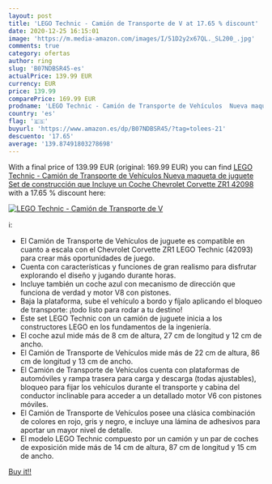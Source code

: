 ```yaml
---
layout: post
title: 'LEGO Technic - Camión de Transporte de V at 17.65 % discount'
date: 2020-12-25 16:15:01
image: 'https://m.media-amazon.com/images/I/51D2y2x67QL._SL200_.jpg'
comments: true
category: ofertas
author: ring
slug: 'B07NDBSR45-es'
actualPrice: 139.99 EUR
currency: EUR
price: 139.99
comparePrice: 169.99 EUR
prodname: 'LEGO Technic - Camión de Transporte de Vehículos  Nueva maqueta de juguete  Set de construcción que Incluye un Coche Chevrolet Corvette ZR1  42098 '
country: 'es'
flag: '🇪🇸'
buyurl: 'https://www.amazon.es/dp/B07NDBSR45/?tag=tolees-21'
descuento: '17.65'
average: '139.87491803278698'
---
```


With a final price of 139.99 EUR (original: 169.99 EUR) you can find [LEGO Technic - Camión de Transporte de Vehículos  Nueva maqueta de juguete  Set de construcción que Incluye un Coche Chevrolet Corvette ZR1  42098 ](https://www.amazon.es/dp/B07NDBSR45/?tag=tolees-21) with a  17.65 % discount here:

[![LEGO Technic - Camión de Transporte de V](https://m.media-amazon.com/images/I/51D2y2x67QL._SL200_.jpg)](https://www.amazon.es/dp/B07NDBSR45/?tag=tolees-21)

ℹ️:

- El Camión de Transporte de Vehículos de juguete es compatible en cuanto a escala con el Chevrolet Corvette ZR1 LEGO Technic (42093) para crear más oportunidades de juego.
- Cuenta con características y funciones de gran realismo para disfrutar explorando el diseño y jugando durante horas.
- Incluye también un coche azul con mecanismo de dirección que funciona de verdad y motor V8 con pistones.
- Baja la plataforma, sube el vehículo a bordo y fíjalo aplicando el bloqueo de transporte: ¡todo listo para rodar a tu destino!
- Este set LEGO Technic con un camión de juguete inicia a los constructores LEGO en los fundamentos de la ingeniería.
- El coche azul mide más de 8 cm de altura, 27 cm de longitud y 12 cm de ancho.
- El Camión de Transporte de Vehículos mide más de 22 cm de altura, 86 cm de longitud y 13 cm de ancho.
- El Camión de Transporte de Vehículos cuenta con plataformas de automóviles y rampa trasera para carga y descarga (todas ajustables), bloqueo para fijar los vehículos durante el transporte y cabina del conductor inclinable para acceder a un detallado motor V6 con pistones móviles.
- El Camión de Transporte de Vehículos posee una clásica combinación de colores en rojo, gris y negro, e incluye una lámina de adhesivos para aportar un mayor nivel de detalle.
- El modelo LEGO Technic compuesto por un camión y un par de coches de exposición mide más de 14 cm de altura, 87 cm de longitud y 15 cm de ancho.

[Buy it!!](https://www.amazon.es/dp/B07NDBSR45/?tag=tolees-21)
